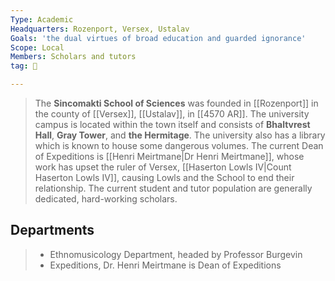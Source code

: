 ```yaml
---
Type: Academic
Headquarters: Rozenport, Versex, Ustalav
Goals: 'the dual virtues of broad education and guarded ignorance'
Scope: Local
Members: Scholars and tutors
tag: 👥

---
```


> The **Sincomakti School of Sciences** was founded in [[Rozenport]] in the county of [[Versex]], [[Ustalav]], in [[4570 AR]]. The university campus is located within the town itself and consists of **Bhaltvrest Hall**, **Gray Tower**, and **the Hermitage**. The university also has a library which is known to house some dangerous volumes.
> The current Dean of Expeditions is [[Henri Meirtmane|Dr Henri Meirtmane]], whose work has upset the ruler of Versex, [[Haserton Lowls IV|Count Haserton Lowls IV]], causing Lowls and the School to end their relationship. The current student and tutor population are generally dedicated, hard-working scholars.


## Departments

> - Ethnomusicology Department, headed by Professor Burgevin
> - Expeditions, Dr. Henri Meirtmane is Dean of Expeditions







